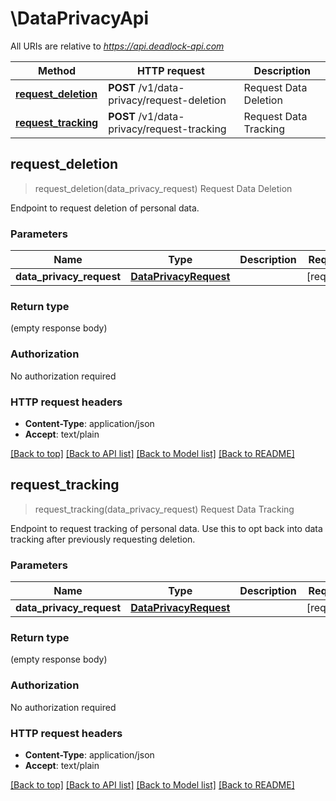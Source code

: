 # \DataPrivacyApi

All URIs are relative to *https://api.deadlock-api.com*

Method | HTTP request | Description
------------- | ------------- | -------------
[**request_deletion**](DataPrivacyApi.md#request_deletion) | **POST** /v1/data-privacy/request-deletion | Request Data Deletion
[**request_tracking**](DataPrivacyApi.md#request_tracking) | **POST** /v1/data-privacy/request-tracking | Request Data Tracking



## request_deletion

> request_deletion(data_privacy_request)
Request Data Deletion

 Endpoint to request deletion of personal data.     

### Parameters


Name | Type | Description  | Required | Notes
------------- | ------------- | ------------- | ------------- | -------------
**data_privacy_request** | [**DataPrivacyRequest**](DataPrivacyRequest.md) |  | [required] |

### Return type

 (empty response body)

### Authorization

No authorization required

### HTTP request headers

- **Content-Type**: application/json
- **Accept**: text/plain

[[Back to top]](#) [[Back to API list]](../README.md#documentation-for-api-endpoints) [[Back to Model list]](../README.md#documentation-for-models) [[Back to README]](../README.md)


## request_tracking

> request_tracking(data_privacy_request)
Request Data Tracking

 Endpoint to request tracking of personal data.  Use this to opt back into data tracking after previously requesting deletion.     

### Parameters


Name | Type | Description  | Required | Notes
------------- | ------------- | ------------- | ------------- | -------------
**data_privacy_request** | [**DataPrivacyRequest**](DataPrivacyRequest.md) |  | [required] |

### Return type

 (empty response body)

### Authorization

No authorization required

### HTTP request headers

- **Content-Type**: application/json
- **Accept**: text/plain

[[Back to top]](#) [[Back to API list]](../README.md#documentation-for-api-endpoints) [[Back to Model list]](../README.md#documentation-for-models) [[Back to README]](../README.md)

